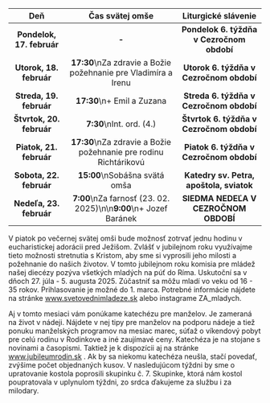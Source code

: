 <!-- title: "Informácie o omšiach - 16. - 23. február" -->
<!-- date: "2024-02-16" -->

<!-- table-setup wrapStyle=row; wrapOn=max-width:767px; wrapHideHeader=true -->
| Deň | Čas svätej omše | Liturgické slávenie |
| :---: | :---: | :---: |
| **Pondelok, 17. február** | **-** | **Pondelok 6. týždňa v Cezročnom období** |
| **Utorok, 18. február** | **17:30**\nZa zdravie a Božie požehnanie pre Vladimíra a Irenu | **Utorok 6. týždňa v Cezročnom období** |
| **Streda, 19. február** | **17:30**\n+ Emil a Zuzana | **Streda 6. týždňa v Cezročnom období** |
| **Štvrtok, 20. február** | **7:30**\nInt. ord. (4.) | **Štvrtok 6. týždňa v Cezročnom období** |
| **Piatok, 21. február** | **17:30**\nZa zdravie a Božie požehnanie pre rodinu Richtárikovú | **Piatok 6. týždňa v Cezročnom období** |
| **Sobota, 22. február** | **15:00**\nSobášna svätá omša | **Katedry sv. Petra, apoštola, sviatok** |
| **Nedeľa, 23. február** | **7:00**\nZa farnosť (23. 02. 2025)\n\n**9:00**\n+ Jozef Baránek | **SIEDMA NEDEĽA V CEZROČNOM OBDOBÍ** |


V piatok po večernej svätej omši bude možnosť zotrvať jednu hodinu v
eucharistickej adorácii pred Ježišom. Zvlášť v jubilejnom roku využívajme tieto
možnosti stretnutia s Kristom, aby sme si vyprosili jeho milosti a požehnanie do
našich životov.
V tomto jubilejnom roku komisia pre mládež našej diecézy pozýva všetkých
mladých na púť do Ríma. Uskutoční sa v dňoch 27. júla - 5. augusta 2025.
Zúčastniť sa môžu mladí vo veku od 16 - 35 rokov. Prihlasovanie je možné do
1. marca. Potrebné informácie nájdete na stránke www.svetovednimladeze.sk
alebo instagrame ZA_mladych.

Aj v tomto mesiaci vám ponúkame katechézu pre manželov. Je zameraná na
život v nádeji. Nájdete v nej tipy pre manželov na podporu nádeje a tiež ponuku
manželských programov na mesiac marec, súťaž o víkendový pobyt pre celú
rodinu v Rodinkove a iné zaujímavé ceny. Katechéza je na stojane s novinami a
časopismi. Taktiež je k dispozícii aj na stránke www.jubileumrodin.sk . Ak by sa
niekomu katechéza neušla, stačí povedať, zvýšime počet objednaných kusov.
V nasledujúcom týždni by sme o upratovanie kostola poprosili skupinku č. 7.
Skupinke, ktorá nám kostol poupratovala v uplynulom týždni, zo srdca
ďakujeme za službu i za milodary.


